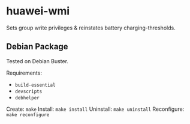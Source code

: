 # huawei-wmi

Sets group write privileges & reinstates battery charging-thresholds.

## Debian Package

Tested on Debian Buster.

Requirements:
  * `build-essential`
  * `devscripts`
  * `debhelper`

Create: `make`
Install: `make install`
Uninstall: `make uninstall`
Reconfigure: `make reconfigure`
